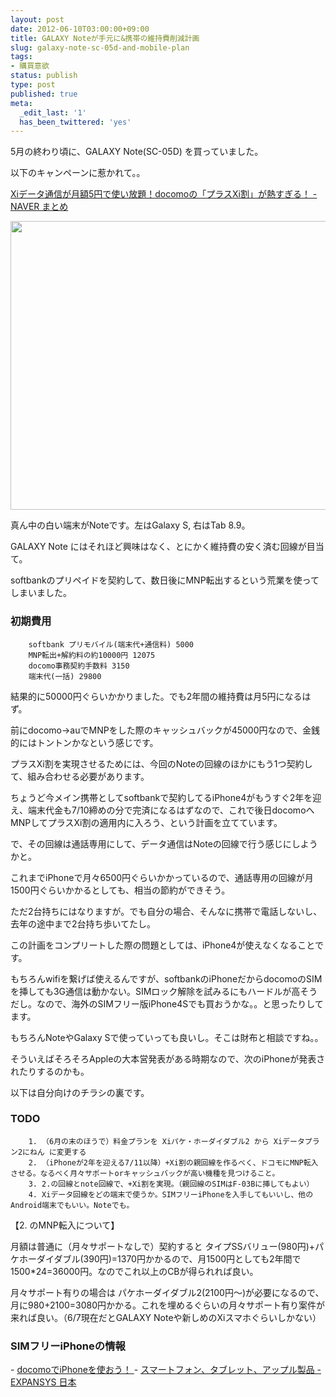 ```yaml
---
layout: post
date: 2012-06-10T03:00:00+09:00
title: GALAXY Noteが手元に&携帯の維持費削減計画
slug: galaxy-note-sc-05d-and-mobile-plan
tags:
- 購買意欲
status: publish
type: post
published: true
meta:
  _edit_last: '1'
  has_been_twittered: 'yes'
---
```

5月の終わり頃に、GALAXY Note(SC-05D) を買っていました。

以下のキャンペーンに惹かれて。。

<a href="http://matome.naver.jp/odai/2133528646723522601">Xiデータ通信が月額5円で使い放題！docomoの「プラスXi割」が熱すぎる！ - NAVER まとめ</a>

<img src="/images/uploads/2012/06/2012-06-10-18.25.07-HDR-1024x764.jpg" alt="" title="2012-06-10 18.25.07 HDR" width="620" height="462" class="alignnone size-large wp-image-453" />

真ん中の白い端末がNoteです。左はGalaxy S, 右はTab 8.9。
<!--more-->

GALAXY Note にはそれほど興味はなく、とにかく維持費の安く済む回線が目当て。

softbankのプリペイドを契約して、数日後にMNP転出するという荒業を使ってしまいました。

<h3>初期費用</h3>

        softbank プリモバイル(端末代+通信料) 5000
        MNP転出+解約料の約10000円 12075
        docomo事務契約手数料 3150
        端末代(一括) 29800

結果的に50000円ぐらいかかりました。でも2年間の維持費は月5円になるはず。

前にdocomo-&gt;auでMNPをした際のキャッシュバックが45000円なので、金銭的にはトントンかなという感じです。


プラスXi割を実現させるためには、今回のNoteの回線のほかにもう1つ契約して、組み合わせる必要があります。

ちょうど今メイン携帯としてsoftbankで契約してるiPhone4がもうすぐ2年を迎え、端末代金も7/10締めの分で完済になるはずなので、これで後日docomoへMNPしてプラスXi割の適用内に入ろう、という計画を立てています。

で、その回線は通話専用にして、データ通信はNoteの回線で行う感じにしようかと。

これまでiPhoneで月々6500円ぐらいかかっているので、通話専用の回線が月1500円ぐらいかかるとしても、相当の節約ができそう。

ただ2台持ちにはなりますが。でも自分の場合、そんなに携帯で電話しないし、去年の途中まで2台持ち歩いてたし。

この計画をコンプリートした際の問題としては、iPhone4が使えなくなることです。

もちろんwifiを繋げば使えるんですが、softbankのiPhoneだからdocomoのSIMを挿しても3G通信は動かない。SIMロック解除を試みるにもハードルが高そうだし。なので、海外のSIMフリー版iPhone4Sでも買おうかな。。と思ったりしてます。

もちろんNoteやGalaxy Sで使っていっても良いし。そこは財布と相談ですね。。

そういえばそろそろAppleの大本営発表がある時期なので、次のiPhoneが発表されたりするのかも。


以下は自分向けのチラシの裏です。
<h3>TODO</h3>

        1. （6月の末のほうで）料金プランを Xiパケ・ホーダイダブル2 から Xiデータプラン2にねん に変更する
        2. （iPhoneが2年を迎える7/11以降）+Xi割の親回線を作るべく、ドコモにMNP転入させる。なるべく月々サポートorキャッシュバックが高い機種を見つけること。
        3. 2.の回線とnote回線で、+Xi割を実現。（親回線のSIMはF-03Bに挿してもよい）
        4. Xiデータ回線をどの端末で使うか。SIMフリーiPhoneを入手してもいいし、他のAndroid端末でもいい。Noteでも。

【2. のMNP転入について】

月額は普通に（月々サポートなしで）契約すると タイプSSバリュー(980円)+パケホーダイダブル(390円)=1370円かかるので、月1500円としても2年間で1500*24=36000円。なのでこれ以上のCBが得られれば良い。

月々サポート有りの場合は パケホーダイダブル2(2100円〜)が必要になるので、月に980+2100=3080円かかる。これを埋めるぐらいの月々サポート有り案件が来れば良い。（6/7現在だとGALAXY Noteや新しめのXiスマホぐらいしかない）

<h3>SIMフリーiPhoneの情報</h3>
- <a href="http://www.sim-free-iphone.com/">docomoでiPhoneを使おう！ </a>
- <a href="http://www.expansys.jp/">スマートフォン、タブレット、アップル製品 - EXPANSYS 日本</a>
